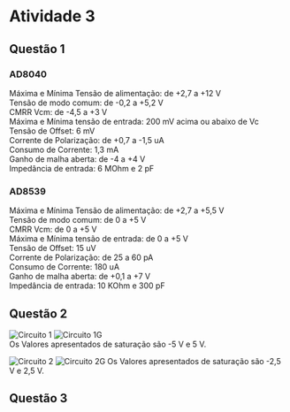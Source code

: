 # Atividade 3

## Questão 1

### AD8040

Máxima e Mínima Tensão de alimentação: de +2,7 a +12 V\
Tensão de modo comum: de -0,2 a +5,2 V\
CMRR Vcm: de -4,5 a +3 V\
Máxima e Mínima tensão de entrada: 200 mV acima ou abaixo de Vc\
Tensão de Offset: 6 mV\
Corrente de Polarização: de +0,7 a -1,5 uA\
Consumo de Corrente: 1,3 mA\
Ganho de malha aberta: de -4 a +4 V\
Impedância de entrada: 6 MOhm e 2 pF 

### AD8539

Máxima e Mínima Tensão de alimentação: de +2,7 a +5,5 V\
Tensão de modo comum: de 0 a +5 V\
CMRR Vcm: de 0 a +5 V\
Máxima e Mínima tensão de entrada: de 0 a +5 V\
Tensão de Offset: 15 uV\
Corrente de Polarização: de 25 a 60 pA\
Consumo de Corrente: 180 uA\
Ganho de malha aberta: de +0,1 a +7 V\
Impedância de entrada: 10 KOhm e 300 pF

## Questão 2
![Circuito 1](https://github.com/JoaoPedrogrb/ELN22104_2020_2/blob/main/Jo%C3%A3o%20Pedro/Atividade%203/Figuras/Q2.PNG)
![Circuito 1G](https://github.com/JoaoPedrogrb/ELN22104_2020_2/blob/main/Jo%C3%A3o%20Pedro/Atividade%203/Figuras/G2.PNG)\
Os Valores apresentados de saturação são -5 V e 5 V.

![Circuito 2]()
![Circuito 2G]()
Os Valores apresentados de saturação são -2,5 V e 2,5 V.

## Questão 3
